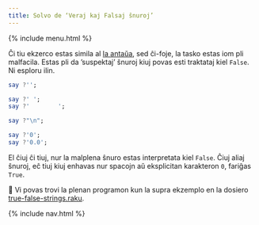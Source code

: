 ```yaml
---
title: Solvo de ‘Veraj kaj Falsaj ŝnuroj’
---
```


{% include menu.html %}

Ĉi tiu ekzerco estas simila al [la antaŭa](../../true-false-numbers), sed ĉi-foje, la tasko estas iom pli malfacila. Estas pli da ’suspektaj’ ŝnuroj kiuj povas esti traktataj kiel `False`. Ni esploru ilin.

```raku
say ?'';

say ?' ';
say ?'        ';

say ?"\n";

say ?'0';
say ?'0.0';
```

El ĉiuj ĉi tiuj, nur la malplena ŝnuro estas interpretata kiel `False`. Ĉiuj aliaj ŝnuroj, eĉ tiuj kiuj enhavas nur spacojn aŭ eksplicitan karakteron `0`, fariĝas `True`.

🦋 Vi povas trovi la plenan programon kun la supra ekzemplo en la dosiero [true-false-strings.raku](https://github.com/ash/raku-course/blob/master/exercises/coercion/true-false-strings.raku).

{% include nav.html %}